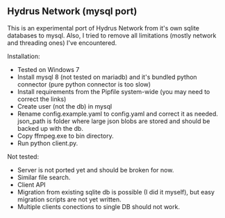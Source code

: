 ## Hydrus Network (mysql port)
This is an experimental port of Hydrus Network from it's own sqlite databases to mysql. Also, I tried to remove all limitations (mostly network and threading ones) I've encountered.

Installation:
* Tested on Windows 7
* Install mysql 8 (not tested on mariadb) and it's bundled python connector (pure python connector is too slow)
* Install requirements from the Pipfile system-wide (you may need to correct the links)
* Create user (not the db) in mysql
* Rename config.example.yaml to config.yaml and correct it as needed. json_path is folder where large json blobs are stored and should be backed up with the db.
* Copy ffmpeg.exe to bin directory.
* Run python client.py.

Not tested:
* Server is not ported yet and should be broken for now.
* Similar file search.
* Client API
* Migration from existing sqlite db is possible (I did it myself), but easy migration scripts are not yet written.
* Multiple clients conections to single DB should not work.
